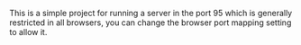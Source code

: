 This is a simple project for running  a server in the port 95 which is generally restricted in all browsers, you can change the browser port mapping setting to allow it. 
